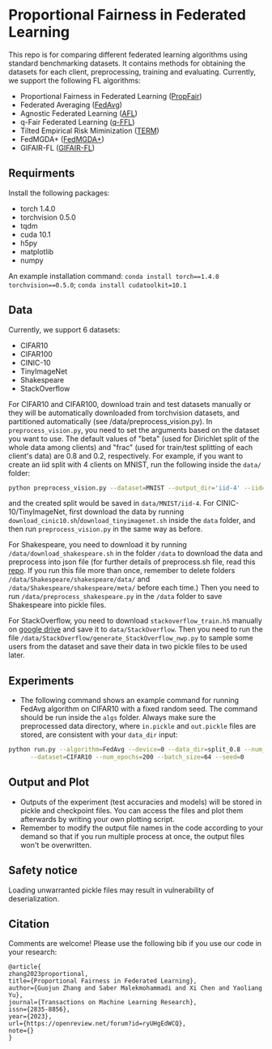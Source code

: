 # Proportional Fairness in Federated Learning

This repo is for comparing different federated learning algorithms using standard benchmarking datasets. It contains methods for obtaining the datasets for each client, preprocessing, training and evaluating. Currently, we support the following FL algorithms:

* Proportional Fairness in Federated Learning ([PropFair](https://openreview.net/forum?id=ryUHgEdWCQ))
* Federated Averaging ([FedAvg](http://proceedings.mlr.press/v54/mcmahan17a/mcmahan17a.pdf)) 
* Agnostic Federated Learning ([AFL](http://proceedings.mlr.press/v97/mohri19a/mohri19a.pdf))
* q-Fair Federated Learning ([q-FFL](https://openreview.net/pdf?id=ByexElSYDr))
* Tilted Empirical Risk Miminization ([TERM](https://openreview.net/forum?id=K5YasWXZT3O))
* FedMGDA+ ([FedMGDA+](https://ieeexplore.ieee.org/document/9762229/))
* GIFAIR-FL ([GIFAIR-FL](https://pubsonline.informs.org/doi/full/10.1287/ijds.2022.0022))



## Requirments
Install the following packages:

* torch 1.4.0
* torchvision 0.5.0
* tqdm
* cuda 10.1
* h5py
* matplotlib
* numpy

An example installation command:
``conda install torch==1.4.0 torchvision==0.5.0``;
``conda install cudatoolkit=10.1``


## Data
Currently, we support 6 datasets:
* CIFAR10
* CIFAR100
* CINIC-10
* TinyImageNet
* Shakespeare
* StackOverflow

For CIFAR10 and CIFAR100, download train and test datasets manually or they will be automatically downloaded from torchvision datasets, and partitioned automatically (see /data/preprocess_vision.py). In `preprocess_vision.py`, you need to set the arguments based on the dataset you want to use. The default values of "beta" (used for Dirichlet split of the whole data among clients) and "frac" (used for train/test splitting of each client's data) are 0.8 and 0.2, respectively. For example, if you want to create an iid split with 4 clients on MNIST, run the following inside the `data/` folder:
```sh
python preprocess_vision.py --dataset=MNIST --output_dir='iid-4' --iid=0 --num_clients=4
```
and the created split would be saved in `data/MNIST/iid-4`. For CINIC-10/TinyImageNet, first download the data by running ``download_cinic10.sh``/``download_tinyimagenet.sh`` inside the ``data`` folder, and then run ``preprocess_vision.py`` in the same way as before. 

For Shakespeare, you need to download it by running `/data/download_shakespeare.sh` in the folder `/data` to download the data and preprocess into json file (for further details of preprocess.sh file, read this [repo](https://github.com/SMILELab-FL/FedLab-benchmarks/tree/master/fedlab_benchmarks/leaf). If you run this file more than once, remember to delete folders `/data/Shakespeare/shakespeare/data/` and 
`/data/Shakespeare/shakespeare/meta/` before each time.) Then you need to run `/data/preprocess_shakespeare.py` in the `/data` folder to save Shakespeare into pickle files.

For StackOverflow, you need to download `stackoverflow_train.h5` manually on [google drive](https://drive.google.com/drive/folders/1-zQivrESzi8GMPMql57mWf0qJ5FCp1cK) and save it to `data/StackOverflow`. Then you need to run the file `/data/StackOverflow/generate_StackOverflow_nwp.py` to sample some users from the dataset and save their data in two pickle files to be used later.


## Experiments
* The following command shows an example command for running FedAvg algorithm on CIFAR10 with a fixed random seed. The command should be run inside the `algs` folder. Always make sure the preprocessed data directory, where 
`in.pickle` and `out.pickle` files are stored, are consistent with your `data_dir` input:

```sh
python run.py --algorithm=FedAvg --device=0 --data_dir=split_0.8 --num_clients=10 --learning_rate=0.005 \
      --dataset=CIFAR10 --num_epochs=200 --batch_size=64 --seed=0
```

## Output and Plot
* Outputs of the experiment (test accuracies and models) will be stored in pickle and checkpoint files. You can access the files and plot them afterwards by writing your own plotting script.
* Remember to modify the output file names in the code according to your demand so that if you run multiple process at once, the output files won't be overwritten.


## Safety notice
Loading unwarranted pickle files may result in vulnerability of deserialization.

## Citation

Comments are welcome! Please use the following bib if you use our code in your research:

```
@article{
zhang2023proportional,
title={Proportional Fairness in Federated Learning},
author={Guojun Zhang and Saber Malekmohammadi and Xi Chen and Yaoliang Yu},
journal={Transactions on Machine Learning Research},
issn={2835-8856},
year={2023},
url={https://openreview.net/forum?id=ryUHgEdWCQ},
note={}
}
```
